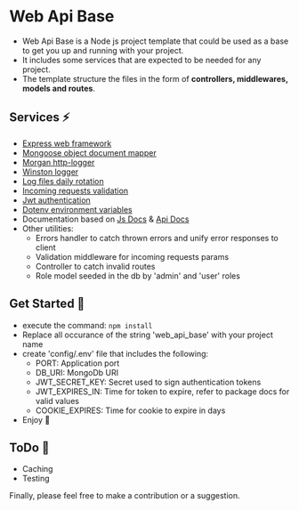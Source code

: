 # Web Api Base

- Web Api Base is a Node js project template that could be used as a base to get you up and running with your project.
- It includes some services that are expected to be needed for any project.
- The template structure the files in the form of **controllers, middlewares, models and routes**.

## Services ⚡

- [Express web framework](https://www.npmjs.com/package/express)
- [Mongoose object document mapper](https://www.npmjs.com/package/mongoose)
- [Morgan http-logger](https://www.npmjs.com/package/morgan)
- [Winston logger](https://www.npmjs.com/package/winston)
- [Log files daily rotation](https://www.npmjs.com/package/winston-daily-rotate-file)
- [Incoming requests validation](https://www.npmjs.com/package/express-validator)
- [Jwt authentication](https://www.npmjs.com/package/jsonwebtoken)
- [Dotenv environment variables](https://www.npmjs.com/package/dotenv)
- Documentation based on [Js Docs](https://jsdoc.app/) & [Api Docs](https://apidocjs.com/)
- Other utilities:
  - Errors handler to catch thrown errors and unify error responses to client
  - Validation middleware for incoming requests params
  - Controller to catch invalid routes
  - Role model seeded in the db by 'admin' and 'user' roles

## Get Started 🚀

- execute the command: `npm install`
- Replace all occurance of the string 'web_api_base' with your project name
- create 'config/.env' file that includes the following:
  - PORT: Application port
  - DB_URI: MongoDb URI
  - JWT_SECRET_KEY: Secret used to sign authentication tokens
  - JWT_EXPIRES_IN: Time for token to expire, refer to package docs for valid values
  - COOKIE_EXPIRES: Time for cookie to expire in days
- Enjoy 💖

## ToDo 📝

- Caching
- Testing

Finally, please feel free to make a contribution or a suggestion.

